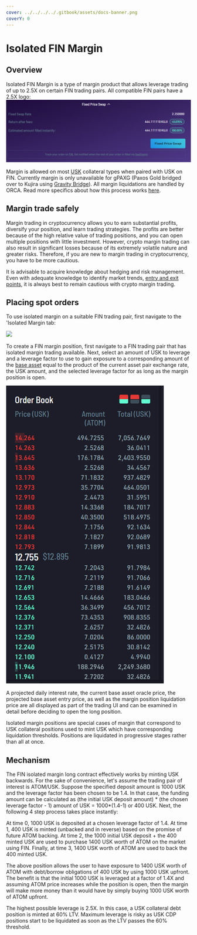 ```yaml
---
cover: ../../../../.gitbook/assets/docs-banner.png
coverY: 0
---
```


# Isolated FIN Margin

## Overview

Isolated FIN Margin is a type of margin product that allows leverage trading of up to 2.5X on certain FIN trading pairs. All compatible FIN pairs have a 2.5X logo:<img src="../../../../.gitbook/assets/image (22).png" alt="" data-size="line">

Margin is allowed on most [USK](../../../usk-stablecoin.md) collateral types when paired with USK on FIN. Currently margin is only unavailable for gPAXG (Paxos Gold bridged over to Kujira using [Gravity Bridge](../../../../kujira-ecosystem/how-to-deposit-assets-into-the-ecosystem.md#gravity-bridging)). All margin liquidations are handled by ORCA. Read more specifics about how this process works [here](../../../orca/basics/lending-markets/usk-lending-markets/isolated-fin-margin.md#liquidation-mechanism).

## Margin trade safely

Margin trading in cryptocurrency allows you to earn substantial profits, diversify your position, and learn trading strategies. The profits are better because of the high relative value of trading positions, and you can open multiple positions with little investment. However, crypto margin trading can also result in significant losses because of its extremely volatile nature and greater risks. Therefore, if you are new to margin trading in cryptocurrency, you have to be more cautious.

It is advisable to acquire knowledge about hedging and risk management. Even with adequate knowledge to identify market trends, [entry and exit points](https://medium.com/@ArnieHill/choosing-entrance-and-exit-levels-in-crypto-trading-34530e9c2d12), it is always best to remain cautious with crypto margin trading.

## Placing spot orders&#x20;

To use isolated margin on a suitable FIN trading pair, first navigate to the 'Isolated Margin tab:

&#x20;                                     ![](<../../../../.gitbook/assets/image (4) (2).png>)

To create a FIN margin position, first navigate to a FIN trading pair that has isolated margin trading available. Next, select an amount of USK to leverage and a leverage factor to use to gain exposure to a corresponding amount of the [base asset](../price-chart-and-charting-tools.md#fin-price-charts) equal to the product of the current asset pair exchange rate, the USK amount, and the selected leverage factor for as long as the margin position is open.

&#x20;                                        ![](<../../../../.gitbook/assets/image (31).png>)

A projected daily interest rate, the current base asset oracle price, the projected base asset entry price, as well as the margin position liquidation price are all displayed as part of the trading UI and can be examined in detail before deciding to open the long position.

Isolated margin positions are special cases of margin that correspond to USK collateral positions used to mint USK which have corresponding liquidation thresholds. Positions are liquidated in progressive stages rather than all at once. &#x20;

## Mechanism&#x20;

The FIN isolated margin long contract effectively works by minting USK backwards. For the sake of convenience, let's assume the trading pair of interest is ATOM/USK. Suppose the specified deposit amount is 1000 USK and the leverage factor has been chosen to be 1.4. In that case, the funding amount can be calculated as (the initial USK deposit amount) \* (the chosen leverage factor - 1) amount of USK = 1000\*(1.4-1) or 400 USK. Next, the following 4 step process takes place instantly:

At time 0, 1000 USK is deposited at a chosen leverage factor of 1.4. At time 1, 400 USK is minted (unbacked and in reverse) based on the promise of future ATOM backing. At time 2, the 1000 initial USK deposit + the 400 minted USK are used to purchase 1400 USK worth of ATOM on the market using FIN. Finally, at time 3, 1400 USK worth of ATOM are used to back the 400 minted USK.

The above position allows the user to have exposure to 1400 USK worth of ATOM with debt/borrow obligations of 400 USK by using 1000 USK upfront. The benefit is that the initial 1000 USK is leveraged at a factor of 1.4X and assuming ATOM price increases while the position is open, then the margin will make more money than it would have by simply buying 1000 USK worth of ATOM upfront.&#x20;

The highest possible leverage is 2.5X. In this case, a USK collateral debt position is minted at 60% LTV. Maximum leverage is risky as USK CDP positions start to be liquidated as soon as the LTV  passes the 60% threshold.&#x20;

